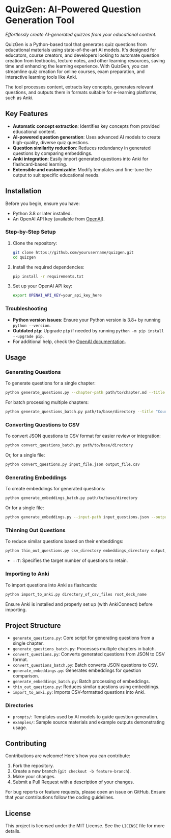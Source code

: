 # QuizGen: AI-Powered Question Generation Tool

*Effortlessly create AI-generated quizzes from your educational content.*

QuizGen is a Python-based tool that generates quiz questions from educational materials using state-of-the-art AI models. It's designed for educators, course creators, and developers looking to automate question creation from textbooks, lecture notes, and other learning resources, saving time and enhancing the learning experience. With QuizGen, you can streamline quiz creation for online courses, exam preparation, and interactive learning tools like Anki.

The tool processes content, extracts key concepts, generates relevant questions, and outputs them in formats suitable for e-learning platforms, such as Anki.

## Key Features

- **Automatic concept extraction**: Identifies key concepts from provided educational content.
- **AI-powered question generation**: Uses advanced AI models to create high-quality, diverse quiz questions.
- **Question similarity reduction**: Reduces redundancy in generated questions by comparing embeddings.
- **Anki integration**: Easily import generated questions into Anki for flashcard-based learning.
- **Extensible and customizable**: Modify templates and fine-tune the output to suit specific educational needs.

## Installation

Before you begin, ensure you have:

- Python 3.8 or later installed.
- An OpenAI API key (available from [OpenAI](https://platform.openai.com/signup)).

### Step-by-Step Setup

1. Clone the repository:

   ```bash
   git clone https://github.com/yourusername/quizgen.git
   cd quizgen
   ```

2. Install the required dependencies:

   ```bash
   pip install -r requirements.txt
   ```

3. Set up your OpenAI API key:

   ```bash
   export OPENAI_API_KEY=your_api_key_here
   ```

### Troubleshooting

- **Python version issues**: Ensure your Python version is 3.8+ by running `python --version`.
- **Outdated `pip`**: Upgrade `pip` if needed by running `python -m pip install --upgrade pip`.
- For additional help, check the [OpenAI documentation](https://platform.openai.com/docs).

## Usage

### Generating Questions

To generate questions for a single chapter:

```bash
python generate_questions.py --chapter-path path/to/chapter.md --title "Course Title" --output-path output/questions.json
```

For batch processing multiple chapters:

```bash
python generate_questions_batch.py path/to/base/directory --title "Course Title" --filter "*.md"
```

### Converting Questions to CSV

To convert JSON questions to CSV format for easier review or integration:

```bash
python convert_questions_batch.py path/to/base/directory
```

Or, for a single file:

```bash
python convert_questions.py input_file.json output_file.csv
```

### Generating Embeddings

To create embeddings for generated questions:

```bash
python generate_embeddings_batch.py path/to/base/directory
```

Or for a single file:

```bash
python generate_embeddings.py --input-path input_questions.json --output-path output_embeddings.npy
```

### Thinning Out Questions

To reduce similar questions based on their embeddings:

```bash
python thin_out_questions.py csv_directory embeddings_directory output_directory --T number_of_expected_questions
```

- `--T`: Specifies the target number of questions to retain.

### Importing to Anki

To import questions into Anki as flashcards:

```bash
python import_to_anki.py directory_of_csv_files root_deck_name
```

Ensure Anki is installed and properly set up (with AnkiConnect) before importing.

## Project Structure

- `generate_questions.py`: Core script for generating questions from a single chapter.
- `generate_questions_batch.py`: Processes multiple chapters in batch.
- `convert_questions.py`: Converts generated questions from JSON to CSV format.
- `convert_questions_batch.py`: Batch converts JSON questions to CSV.
- `generate_embeddings.py`: Generates embeddings for question comparison.
- `generate_embeddings_batch.py`: Batch processing of embeddings.
- `thin_out_questions.py`: Reduces similar questions using embeddings.
- `import_to_anki.py`: Imports CSV-formatted questions into Anki.

### Directories

- `prompts/`: Templates used by AI models to guide question generation.
- `examples/`: Sample source materials and example outputs demonstrating usage.

## Contributing

Contributions are welcome! Here's how you can contribute:

1. Fork the repository.
2. Create a new branch (`git checkout -b feature-branch`).
3. Make your changes.
4. Submit a Pull Request with a description of your changes.

For bug reports or feature requests, please open an issue on GitHub. Ensure that your contributions follow the coding guidelines.

## License

This project is licensed under the MIT License. See the `LICENSE` file for more details.
